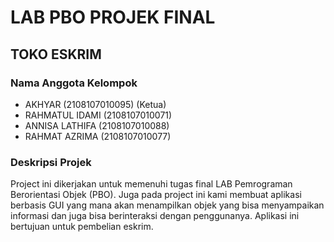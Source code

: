 # LAB PBO PROJEK FINAL

## TOKO ESKRIM

### Nama Anggota Kelompok
- AKHYAR (2108107010095) (Ketua)
- RAHMATUL IDAMI (2108107010071)
- ANNISA LATHIFA (2108107010088)
- RAHMAT AZRIMA (2108107010077)

### Deskripsi Projek
Project ini dikerjakan untuk memenuhi tugas final LAB Pemrograman Berorientasi Objek (PBO). Juga pada project ini kami membuat aplikasi berbasis GUI yang mana akan menampilkan objek yang bisa menyampaikan informasi dan juga bisa berinteraksi dengan penggunanya. Aplikasi ini bertujuan untuk pembelian eskrim.

